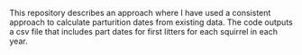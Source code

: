 This repository describes an approach where I have used a consistent approach to calculate parturition dates from existing data.  The code outputs a csv file that includes part dates for first litters for each squirrel in each year.
